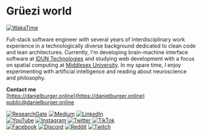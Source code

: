 # Grüezi world

[![WakaTime](https://wakatime.com/badge/user/4ffe7ebe-8b8e-4af2-a5f8-d3cd028f3726.svg)](https://wakatime.com/@danburonline)</br>

Full-stack software engineer with several years of interdisciplinary work experience in a technologically diverse background dedicated to clean code and lean architectures. Currently, I'm developing brain-machine interface software at [IDUN Technologies](https://iduntechnologies.ch) and studying web development with a focus on spatial computing at [Middlesex University](https://www.mdx.ac.uk). In my spare time, I enjoy experimenting with artificial intelligence and reading about neuroscience and philosophy.

**Contact me**</br>
[https://danielburger.online](https://danielburger.online) </br>
[public@danielburger.online](mailto:public@danielburger.online)

[![ResearchGate](https://img.shields.io/badge/Research_Gate-00CCBB.svg?&style=for-the-badge&logo=ResearchGate&logoColor=white)](https://www.researchgate.net/profile/Daniel_Burger10)
[![Medium](https://img.shields.io/badge/Medium-12100E?style=for-the-badge&logo=medium&logoColor=white)](https://medium.com/@danburonline)
[![LinkedIn](https://img.shields.io/badge/LinkedIn-0077B5?style=for-the-badge&logo=linkedin&logoColor=white)](https://linkedin.com/in/danburonline)
</br>
[![YouTube](https://img.shields.io/badge/YouTube-FF0000?style=for-the-badge&logo=youtube&logoColor=white)](https://youtube.com/c/DanielBurgerOnline)
[![Instagram](https://img.shields.io/badge/Instagram-E4405F?style=for-the-badge&logo=instagram&logoColor=white)](https://www.instagram.com/danburonline)
[![Twitter](https://img.shields.io/badge/Twitter-1DA1F2?style=for-the-badge&logo=twitter&logoColor=white)](https://twitter.com/danburonline)
[![TikTok](https://img.shields.io/badge/TikTok-000000?style=for-the-badge&logo=tiktok&logoColor=white)](https://tiktok.com/@danburonline)
</br>
[![Facebook](https://img.shields.io/badge/Facebook-1877F2?style=for-the-badge&logo=facebook&logoColor=white)](https://facebook.com/danburonline)
[![Discord](https://img.shields.io/badge/Discord-7289DA?style=for-the-badge&logo=discord&logoColor=white)](https://discord.com/users/372798921937780746)
[![Reddit](https://img.shields.io/badge/Reddit-FF4500?style=for-the-badge&logo=reddit&logoColor=white)](https://reddit.com/user/danburonline)
[![Twitch](https://img.shields.io/badge/Twitch-9146FF?style=for-the-badge&logo=twitch&logoColor=white)](https://twitch.tv/danburonline)
